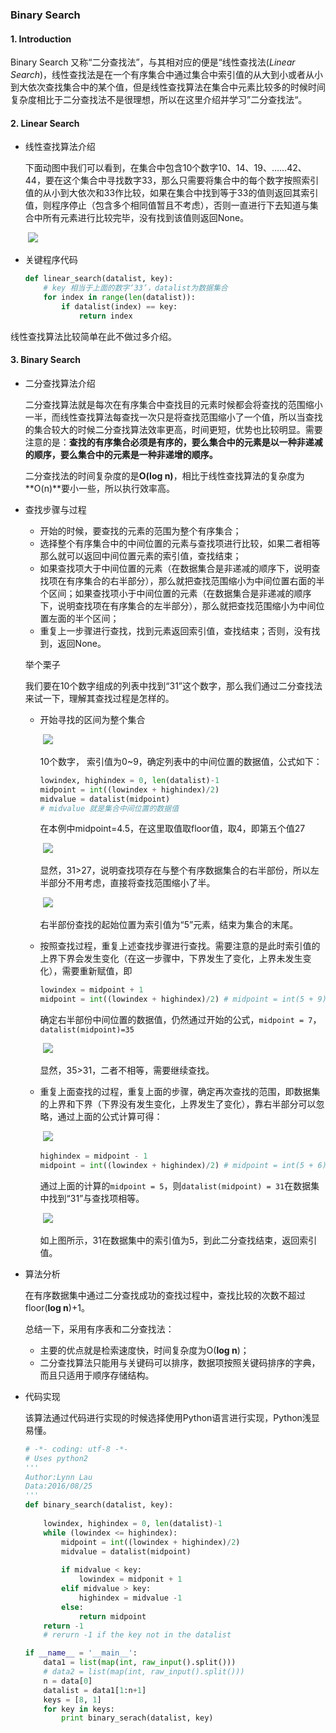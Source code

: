 ### Binary Search

#### 1. Introduction 

Binary Search 又称“二分查找法”，与其相对应的便是“线性查找法(_Linear Search_)，线性查找法是在一个有序集合中通过集合中索引值的从大到小或者从小到大依次查找集合中的某个值，但是线性查找算法在集合中元素比较多的时候时间复杂度相比于二分查找法不是很理想，所以在这里介绍并学习”二分查找法“。

#### 2. Linear Search

* 线性查找算法介绍

  下面动图中我们可以看到，在集合中包含10个数字10、14、19、……42、44，要在这个集合中寻找数字33，那么只需要将集合中的每个数字按照索引值的从小到大依次和33作比较，如果在集合中找到等于33的值则返回其索引值，则程序停止（包含多个相同值暂且不考虑），否则一直进行下去知道与集合中所有元素进行比较完毕，没有找到该值则返回None。          

  ​                                     ![](https://lynnlaulsl.files.wordpress.com/2016/08/linear_search.gif)

* 关键程序代码

  ```python
  def linear_search(datalist, key):
      # key 相当于上面的数字‘33’，datalist为数据集合
      for index in range(len(datalist)):
          if datalist(index) == key:
              return index
  ```

线性查找算法比较简单在此不做过多介绍。

#### 3. Binary Search

* 二分查找算法介绍

  二分查找算法就是每次在有序集合中查找目的元素时候都会将查找的范围缩小一半，而线性查找算法每查找一次只是将查找范围缩小了一个值，所以当查找的集合较大的时候二分查找算法效率更高，时间更短，优势也比较明显。需要注意的是：**查找的有序集合必须是有序的，要么集合中的元素是以一种非递减的顺序，要么集合中的元素是一种非递增的顺序。**

  二分查找法的时间复杂度的是**O(log n)**，相比于线性查找算法的复杂度为**O(n)**要小一些，所以执行效率高。

* 查找步骤与过程

  * 开始的时候，要查找的元素的范围为整个有序集合；
  * 选择整个有序集合中的中间位置的元素与查找项进行比较，如果二者相等那么就可以返回中间位置元素的索引值，查找结束；
  * 如果查找项大于中间位置的元素（在数据集合是非递减的顺序下，说明查找项在有序集合的右半部分），那么就把查找范围缩小为中间位置右面的半个区间；如果查找项小于中间位置的元素（在数据集合是非递减的顺序下，说明查找项在有序集合的左半部分），那么就把查找范围缩小为中间位置左面的半个区间；
  * 重复上一步骤进行查找，找到元素返回索引值，查找结束；否则，没有找到，返回None。

  举个栗子

  我们要在10个数字组成的列表中找到“31”这个数字，那么我们通过二分查找法来试一下，理解其查找过程是怎样的。

  * 开始寻找的区间为整个集合

    ​                               ![](https://lynnlaulsl.files.wordpress.com/2016/08/binary_search_0.jpg) 

    10个数字， 索引值为0~9，确定列表中的中间位置的数据值，公式如下：

    ```python
    lowindex, highindex = 0, len(datalist)-1
    midpoint = int((lowindex + highindex)/2) 
    midvalue = datalist(midpoint)
    # midvalue 就是集合中间位置的数据值
    ```

    在本例中midpoint=4.5，在这里取值取floor值，取4，即第五个值27

    ​                               ![](https://lynnlaulsl.files.wordpress.com/2016/08/binary_search_1.jpg) 

    显然，31>27，说明查找项存在与整个有序数据集合的右半部份，所以左半部分不用考虑，直接将查找范围缩小了半。

    ​                                ![](https://lynnlaulsl.files.wordpress.com/2016/08/binary_search_2.jpg)

    右半部份查找的起始位置为索引值为“5”元素，结束为集合的末尾。

  * 按照查找过程，重复上述查找步骤进行查找。需要注意的是此时索引值的上界下界会发生变化（在这一步骤中，下界发生了变化，上界未发生变化），需要重新赋值，即

    ```python
    lowindex = midpoint + 1
    midpoint = int((lowindex + highindex)/2) # midpoint = int(5 + 9) = 7 
    ```

    确定右半部份中间位置的数据值，仍然通过开始的公式，`midpoint = 7`，`datalist(midpoint)=35`                      

    ​                                    ![](https://lynnlaulsl.files.wordpress.com/2016/08/binary_search_3.jpg)

    显然，35>31，二者不相等，需要继续查找。

  * 重复上面查找的过程，重复上面的步骤，确定再次查找的范围，即数据集的上界和下界（下界没有发生变化，上界发生了变化），靠右半部分可以忽略，通过上面的公式计算可得：

    ​                                    ![](https://lynnlaulsl.files.wordpress.com/2016/08/binary_search_4.jpg)

    ```python
    highindex = midpoint - 1
    midpoint = int((lowindex + highindex)/2) # midpoint = int(5 + 6)/2 = 5
    ```

    通过上面的计算的`midpoint = 5`，则`datalist(midpoint) = 31`在数据集中找到“31”与查找项相等。

    ​                                    ![](https://lynnlaulsl.files.wordpress.com/2016/08/binary_search_6.jpg)

    如上图所示，31在数据集中的索引值为5，到此二分查找结束，返回索引值。

* 算法分析

  在有序数据集中通过二分查找成功的查找过程中，查找比较的次数不超过floor(**log n**)+1。

  总结一下，采用有序表和二分查找法：

  * 主要的优点就是检索速度快，时间复杂度为O(**log n**)；
  * 二分查找算法只能用与关键码可以排序，数据项按照关键码排序的字典，而且只适用于顺序存储结构。

* 代码实现

  该算法通过代码进行实现的时候选择使用Python语言进行实现，Python浅显易懂。

  ```python
  # -*- coding: utf-8 -*-
  # Uses python2
  '''
  Author:Lynn Lau
  Data:2016/08/25
  '''
  def binary_search(datalist, key):
      
      lowindex, highindex = 0, len(datalist)-1
      while (lowindex <= highindex):
          midpoint = int((lowindex + highindex)/2)
          midvalue = datalist(midpoint)
          
          if midvalue < key:
              lowindex = midponit + 1
          elif midvalue > key:
              highindex = midvalue -1
          else:
              return midpoint
      return -1
      # rerurn -1 if the key not in the datalist

  if __name__ = '__main__':
      data1 = list(map(int, raw_input().split()))
      # data2 = list(map(int, raw_input().split()))
      n = data[0]
      datalist = data1[1:n+1]
      keys = [8, 1]
      for key in keys:
          print binary_serach(datalist, key)
  ```

  ​

